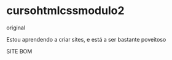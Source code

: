 # cursohtmlcssmodulo2
 original

Estou aprendendo a criar sites, e está a ser bastante poveitoso

SITE BOM
